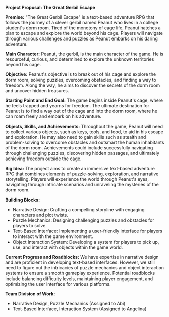 **Project Proposal: The Great Gerbil Escape**

**Premise:**
"The Great Gerbil Escape" is a text-based adventure RPG that follows the journey of a clever gerbil named Peanut who lives in a college student's dorm room. Tired of the monotony of cage life, Peanut hatches a plan to escape and explore the world beyond his cage. Players will navigate through various challenges and puzzles as Peanut embarks on his daring adventure.

**Main Character:**
Peanut, the gerbil, is the main character of the game. He is resourceful, curious, and determined to explore the unknown territories beyond his cage.

**Objective:**
Peanut's objective is to break out of his cage and explore the dorm room, solving puzzles, overcoming obstacles, and finding a way to freedom. Along the way, he aims to discover the secrets of the dorm room and uncover hidden treasures.

**Starting Point and End Goal:**
The game begins inside Peanut's cage, where he feels trapped and yearns for freedom. The ultimate destination for Peanut is to find a way out of the cage and into the dorm room, where he can roam freely and embark on his adventure.

**Objects, Skills, and Achievements:**
Throughout the game, Peanut will need to collect various objects, such as keys, tools, and food, to aid in his escape and exploration. He may also need to gain skills such as stealth and problem-solving to overcome obstacles and outsmart the human inhabitants of the dorm room. Achievements could include successfully navigating through challenging puzzles, discovering hidden passages, and ultimately achieving freedom outside the cage.

**Big Idea:**
The project aims to create an immersive text-based adventure RPG that combines elements of puzzle-solving, exploration, and narrative storytelling. Players will experience the world through Peanut's eyes, navigating through intricate scenarios and unraveling the mysteries of the dorm room.

**Building Blocks:**
- Narrative Design: Crafting a compelling storyline with engaging characters and plot twists.
- Puzzle Mechanics: Designing challenging puzzles and obstacles for players to solve.
- Text-Based Interface: Implementing a user-friendly interface for players to interact with the game environment.
- Object Interaction System: Developing a system for players to pick up, use, and interact with objects within the game world.

**Current Progress and Roadblocks:**
We have expertise in narrative design and are proficient in developing text-based interfaces. However, we still need to figure out the intricacies of puzzle mechanics and object interaction systems to ensure a smooth gameplay experience. Potential roadblocks include balancing difficulty levels, maintaining player engagement, and optimizing the user interface for various platforms.

**Team Division of Work:**
- Narrative Design, Puzzle Mechanics (Assigned to Abi)
- Text-Based Interface, Interaction System (Assigned to Angelina)
